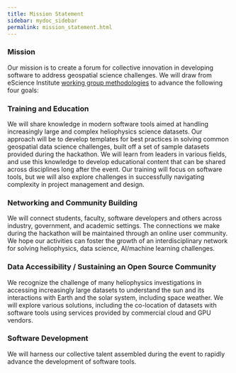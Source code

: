 ```yaml
---
title: Mission Statement
sidebar: mydoc_sidebar
permalink: mission_statement.html
---
```


### Mission

Our mission is to create a forum for collective innovation in developing software to address geospatial science challenges. We will draw from eScience Institute [working group methodologies](http://escience.washington.edu/working-groups/) to advance the following four goals:

### Training and Education

We will share knowledge in modern software tools aimed at handling increasingly large and complex heliophysics science datasets. Our approach will be to develop templates for best practices in solving common geospatial data science challenges, built off a set of sample datasets provided during the hackathon. We will learn from leaders in various fields, and use this knowledge to develop educational content that can be shared across disciplines long after the event. Our training will focus on software tools, but we will also explore challenges in successfully navigating complexity in project management and design.

### Networking and Community Building

We will connect students, faculty, software developers and others across industry, government, and academic settings.
The connections we make during the hackathon will be maintained through an online user community. We hope our activities can foster the growth of an interdisciplinary network for solving heliophysics, data science, AI/machine learning challenges.

### Data Accessibility / Sustaining an Open Source Community

We recognize the challenge of many heliophysics investigations in accessing increasingly large datasets to understand the sun and its interactions with Earth and the solar system, including space weather. We will explore various solutions, including the co-location of datasets with software tools using services provided by commercial cloud and GPU vendors.

### Software Development

We will harness our collective talent assembled during the event to rapidly advance the development of software tools.
